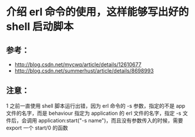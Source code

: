 # 介绍 erl 命令的使用，这样能够写出好的 shell 启动脚本

## 参考：

- <http://blog.csdn.net/mycwq/article/details/12610677>
- <http://blog.csdn.net/summerhust/article/details/8698993>

## 注意：

1 之前一直使用 shell 脚本运行出错，因为 erl 命令的 -s 参数，指定的不是 app 文件的名字，而是 behaviour 指定为 application 的 erl 文件的名字，指定 -s 文件后，会调用 application:start("-s name")，而且没有参数传入的时候，需要 export 一个 start/0 的函数
